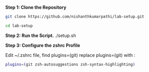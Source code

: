 **Step 1: Clone the Repository**

```bash
git clone https://github.com/nishanthkumarpathi/lab-setup.git
```

```bash
cd lab-setup
```

**Step 2: Run the Script.**
./setup.sh

**Step 3: Configure the zshrc Profile**

Edit ~/.zshrc file, find plugins=(git) replace plugins=(git) with :

```bash
plugins=(git zsh-autosuggestions zsh-syntax-highlighting)
```
